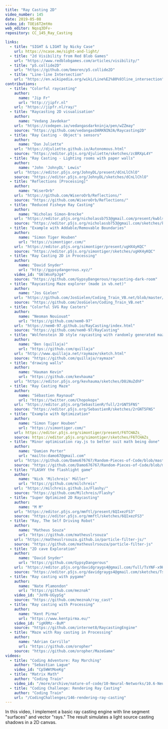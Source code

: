 ```yaml
---
title: "Ray Casting 2D"
video_number: 145
date: 2019-05-08
video_id: TOEi6T2mtHo
web_editor: Nqsq3DFv-
repository: CC_145_Ray_Casting

links:
  - title: "SIGHT & LIGHT by Nicky Case"
    url: https://ncase.me/sight-and-light/
  - title: "2d Visibility from Red Blob Games"
    url: "https://www.redblobgames.com/articles/visibility/"
  - title: "p5.collide2D"
    url: "https://github.com/bmoren/p5.collide2D"
  - title: "Line-line Intersection"
    url: "https://en.wikipedia.org/wiki/Line%E2%80%93line_intersection"
contributions:
  - title: "Colorful raycasting"
    author:
      name: "Jip Fr"
      url: "http://jipfr.nl"
    url: "https://jipfr.nl/ray/"
  - title: "Raycasting 2D visualisation"
    author:
      name: "Vedang Javdekar"
    url: "https://codepen.io/vedangasdarkninja/pen/wZZmay"
    source: "https://github.com/vedangasDARKNINJA/Raycasting2D"
  - title: "Ray Casting - Object's sensors"
    author:
      name: "Dan Juliette"
    url: "https://djuliette.github.io/Autonomous.html"
    source: "https://editor.p5js.org/djuliette/sketches/zcBRXpL4Y"
  - title: "Ray Casting - Lighting rooms with paper walls"
    author:
      name: "John 'JohnyDL' Lewis"
    url: "https://editor.p5js.org/JohnyDL/present/dCnLlChlO"
    source: "https://editor.p5js.org/JohnyDL/sketches/dCnLlChlO"
  - title: "Reflections [Processing]"
    author:
      name: "WiserOrb"
    url: "https://github.com/WiseroOrb/Reflections/"
    source: "https://github.com/WiseroOrb/Reflections/"
  - title: "Reduced Fisheye Ray Casting"
    author:
      name: "Nicholas Simon-Brecke"
    url: "https://editor.p5js.org/nicholassb753@gmail.com/present/kwblsMmLZ"
    source: "https://editor.p5js.org/nicholassb753@gmail.com/sketches/kwblsMmLZ"
  - title: "Example with Addable/Removable Boundaries"
    author:
      name: "Simon Tiger Houben"
      url: "https://simontiger.com/"
    url: "https://editor.p5js.org/simontiger/present/ugHX4yKQC"
    source: "https://editor.p5js.org/simontiger/sketches/ugHX4yKQC"
  - title: "Ray Casting 2D in Processing"
    author:
      name: "David Snyder"
      url: "http://gypsydangerous.xyz/"
    video_id: "G6lWsoFpJg4"
    source: "https://github.com/GypsyDangerous/raycasting-dark-room"
  - title: "Raycasting Maze explorer (made in vb.net)"
    author:
      name: "Jos Gielen"
    url: "https://github.com/JosGielen/Coding_Train_VB.net/blob/master/CC145%202D%20Raycasting/Example/MazeRaytracing.jpg"
    source: "https://github.com/JosGielen/Coding_Train_VB.net"
  - title: "Colorful SVG Ray Casters"
    author:
      name: "Neoman Nouiouat"
      url: "https://github.com/nem0-97"
    url: "https://nem0-97.github.io/RayCasting/index.html"
    source: "https://github.com/nem0-97/RayCasting"
  - title: "Wolfenstein 3D style raycasting with randomly generated mazes (p5.js)"
    author:
      name: "Ben (quillaja)"
      url: "https://github.com/quillaja"
    url: "http://www.quillaja.net/raymaze/sketch.html"
    source: "https://github.com/quillaja/raymaze"
  - title: "drawing walls"
    author:
      name: "Hauman Kevin"
      url: "https://github.com/kevhauma"
    url: "https://editor.p5js.org/kevhauma/sketches/D8iNuZdhF"
  - title: "Ray Casting Maze"
    author:
      name: "Sébastien Raynaud"
      url: "https://twitter.com/Chopokopx"
    url: "https://editor.p5js.org/SebastienR/full/2rGNT5FNS"
    source: "https://editor.p5js.org/SebastienR/sketches/2rGNT5FNS"
  - title: "Example with Optimization"
    author:
      name: "Simon Tiger Houben"
      url: "https://simontiger.com/"
    url: https://editor.p5js.org/simontiger/present/F6TCHAZs_
    source: https://editor.p5js.org/simontiger/sketches/F6TCHAZs_
  - title: "Minor optimisation ray.js to better suit math being done"
    author:
      name: "Damien Porter"
      url: "mailto:damo67@gmail.com"
    url: "https://github.com/Damo676767/Random-Pieces-of-Code/blob/master/ray.js"
    source: "https://github.com/Damo676767/Random-Pieces-of-Code/blob/master/ray.js"
  - title: "FLASHY the flashlight game"
    author:
      name: "Nick 'Milchreis' Müller"
      url: "https://github.com/milchreis"
    url: "https://milchreis.github.io/Flashy/"
    source: "https://github.com/Milchreis/Flashy"
  - title: "Super Optimized 2D Raycasting"
    author:
      name: "M M"
    url: "https://editor.p5js.org/mmftl/present/6QIxezFS3"
    source: "https://editor.p5js.org/mmftl/sketches/6QIxezFS3"
  - title: "Ray, The Self Driving Robot"
    author:
      name: "Matheus Souza"
      url: "https://github.com/matheuslrsouza"
    url: "https://matheuslrsouza.github.io/particle-filter-js/"
    source: "https://github.com/matheuslrsouza/particle-filter-js"
  - title: "2D cave Exploration"
    author:
      name: "David Snyder"
      url: "https://github.com/GypsyDangerous"
    url: "https://editor.p5js.org/davidgraygs4@gmail.com/full/TsYNF-x9H"
    source: "https://editor.p5js.org/davidgraygs4@gmail.com/sketches/TsYNF-x9H"
  - title: "Ray casting with pygame"
    author:
      name: "Nate Plamondon"
      url: "https://github.com/meznak"
    video_id: "JoYN-UGypSg"
    source: "https://github.com/meznak/ray_cast"
  - title: "Ray casting with Processing"
    author:
      name: "Kent Pirma"
      url: "https://www.kentpirma.eu/"
    video_id: "igKRMz--BuM"
    source: "https://github.com/internet8/RaycastingEngine"
  - title: "Maze with Ray casting in Processing"
    author:
      name: "Adrian Carrillo"
      url: "https://github.com/oropher"
    source: "https://github.com/oropher/MazeGame"
videos:
  - title: "Coding Adventure: Ray Marching"
    author: "Sebastian Lague"
    video_id: "Cp5WWtMoeKg"
  - title: "Matrix Math"
    author: "Coding Train"
    video_id: "/more/archive/nature-of-code/10-Neural-Networks/10.6-Neural-Networks-Matrix-Math-Part-1"
  - title: "Coding Challenge: Rendering Ray Casting"
    author: "Coding Train"
    url: "/CodingChallenges/146-rendering-ray-casting"
---
```


In this video, I implement a basic ray casting engine with line segment "surfaces" and vector "rays." The result simulates a light source casting shadows in a 2D canvas.
